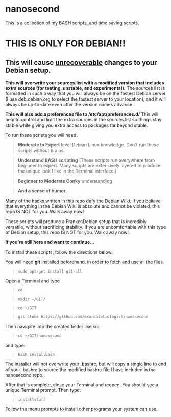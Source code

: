 nanosecond
==========
This is a collection of my BASH scripts, and time saving scripts.

<h1>THIS IS ONLY FOR DEBIAN!!</h1>

<h2>This will cause <u>unrecoverable</u> changes to your Debian setup.</h2>

<b>This will overwrite your sources.list with a modified version that includes extra sources (for testing, unstable, and experimental).</b> The sources list is formatted in such a way that you will always be on the fastest Debian server (I use deb.debian.org to select the fastest server to your location), and it will always be up-to-date even after the version names advance..

<b>This will also add a preferences file to /etc/apt/preferences.d/</b> This will help to control and limit the extra sources in the sources.list so things stay stable while giving you extra access to packages far beyond stable.

To run these scripts you will need:
<blockquote><b>Moderate to Expert</b> level Debian Linux knowledge. Don't run these scripts without brains.</blockquote>
<blockquote><b>Understand BASH scripting</b> (These scripts run everywhere from beginner to expert. Many scripts are extensively layered to produce the unique look I like in the Terminal interface.)</blockquote>
<blockquote><b>Beginner to Moderate Conky</b> understanding</blockquote>
<blockquote><b>And a sense of humor.</b></blockquote>

Many of the hacks written in this repo defy the Debian Wiki. If you believe that everything in the Debian Wiki is absolute and cannot be violated, this repo IS NOT for you. Walk away now!

These scripts will produce a FrankenDebian setup that is incredibly versatile, without sacrificing stability. If you are uncomfortable with this type of Debian setup, this repo IS NOT for you. Walk away now!

<b>If you're still here and want to continue...</b>

To install these scripts, follow the directions below.

You will need <b>git</b> installed beforehand, in order to fetch and use all the files.

<blockquote><code>sudo apt-get install git-all</code></blockquote>

Open a Terminal and type
<blockquote><code>cd</code></blockquote>
<blockquote><code>mkdir ~/GIT/</code></blockquote>
<blockquote><code>cd ~/GIT</code></blockquote>
<blockquote><code>git clone https://github.com/exarobibliologist/nanosecond</code></blockquote>

Then navigate into the created folder like so:
<blockquote><code>cd ~/GIT/nanosecond</code></blockquote>

and type:
<blockquote><code>bash installbash</code></blockquote>

The installer will not overwrite your .bashrc, but will copy a single line to end of your .bashrc to source the modified bashrc file I have included in the nanosecond repo.

After that is complete, close your Terminal and reopen.
You should see a unique Terminal prompt.
Then type:

<blockquote><code>installstuff</code></blockquote>

Follow the menu prompts to install other programs your system can use.
